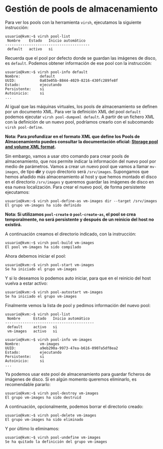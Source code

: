 # Gestión de pools de almacenamiento

Para ver los pools con la herramienta `virsh`, ejecutamos la siguiente instrucción:

```
usuario@kvm:~$ virsh pool-list 
 Nombre    Estado   Inicio automático
---------------------------------------
 default   activo   si
```

Recuerda que el pool por defecto donde se guardan las imágenes de disco, es `default`. Podemos obtener información de ese pool con la instrucción:

```
usuario@kvm:~$ virsh pool-info default 
Nombre:         default
UUID:           0a03e05b-8844-4029-8216-430fc289fe8f
Estado:         ejecutando
Persistente:    si
Autoinicio:     si
...
```

Al igual que las máquinas virtuales, los pools de almacenamiento se definen por un documento XML. Para ver la definición XML del pool `default` podemos ejecutar `virsh pool-dumpxml default`. A partir de un fichero XML con la definición de un nuevo pool, podríamos crearlo con el subcomando `virsh pool-define`. 

**Nota: Para profundizar en el formato XML que define los Pools de Almacenamiento puedes consultar la documentación oficial: [Storage pool and volume XML format](https://libvirt.org/formatstorage.html).**

Sin embargo, vamos a usar otro comando para crear pools de almacenamiento, que nos permite indicar la información del nuevo pool por medio de parámetros. Vamos a crear un nuevo pool que vamos a llamar `mv-images`, de tipo **dir** y cuyo directorio será `/srv/images`. Supongamos que hemos añadido más almacenamiento al host y que hemos montado el disco en el directorio `/srv/images` y queremos guardar las imágenes de disco en esa nueva localización. Para crear el nuevo pool, de forma persistente ejecutamos:

```
usuario@kvm:~$ virsh pool-define-as vm-images dir --target /srv/images
El grupo vm-images ha sido definido
```

**Nota: Si utilizamos `pool-create` o `pool-create-as`, el pool se crea temporalmente, no será persistente y después de un reinicio del host no existirá.**

A continuación creamos el directorio indicado, con la instrucción:

```
usuario@kvm:~$ virsh pool-build vm-images 
El pool vm-images ha sido compilado
```

Ahora debemos iniciar el pool:

```
usuario@kvm:~$ virsh pool-start vm-images 
Se ha iniciado el grupo vm-images
```

Y si lo deseamos lo podemos auto iniciar, para que en el reinicio del host vuelva a estar activo:

```
usuario@kvm:~$ virsh pool-autostart vm-images 
Se ha iniciado el grupo vm-images
```

Finalmente vemos la lista de pool y pedimos información del nuevo pool:

```
usuario@kvm:~$ virsh pool-list
 Nombre      Estado   Inicio automático
-----------------------------------------
 default     activo   si
 vm-images   activo   si

usuario@kvm:~$ virsh pool-info vm-images 
Nombre:         vm-images
UUID:           a9eb290a-9973-47ea-b616-0907a5df8ea2
Estado:         ejecutando
Persistente:    si
Autoinicio:     si
...
```

Ya podemos usar este pool de almacenamiento para guardar ficheros de imágenes de disco. Si en algún momento queremos eliminarlo, es recomendable pararlo:

```
usuario@kvm:~$ virsh pool-destroy vm-images 
El grupo vm-images ha sido destruid
```

A continuación, opcionalmente, podemos borrar el directorio creado:

```
usuario@kvm:~$ virsh pool-delete vm-images 
El grupo vm-images ha sido eliminado
```

Y por último lo eliminamos:

```
usuario@kvm:~$ virsh pool-undefine vm-images 
Se ha quitado la definición del grupo vm-images
```
